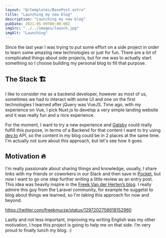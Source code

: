 ```yaml
---
layout: "@/templates/BasePost.astro"
title: "Launching my new blog"
description: "Launching my new blog"
pubDate: 2021-05-09T00:00:00Z
imgSrc: "../../images/launch.jpg"
imgAlt: "Launching"
---
```


Since the last year I was trying to put some effort on a side project in order to learn some amazing new technologies or just for fun.
There are a lot of complicated things about side projects, but for me was to actually start something so I choose building my personal blog to fill that purpose.

## The Stack 🏗

I like to consider me as a backend developer, however as most of us, sometimes we had to interact with some UI and one on the first technologies I learned after jQuery was VueJS. Time ago, with my experience on Vue, I pick Nuxt.js to develop a very simple landing website and it was really fun and a nice experience.

For the moment, I want to try a new experience and [Gatsby](https://www.gatsbyjs.com) could really fulfill this purpose, in terms of a Backend for that content I want to try using [dev.to](https://dev.to/) API, so the content in my blog could be in 2 places at the same time. I'm actually not sure about this approach, but let's see how it goes.

## Motivation 🔥

I'm really passionate about sharing things and knowledge, usually, I share links with my friends or coworkers in our Slack and then save in [Pocket](https://getpocket.com/a/), but now I want to go one step further writing a little review as an entry post. This idea was heavily inspire in the [Freek Van der Herten’s blog](https://freek.dev/). I really admire this guy from the Laravel community, for example he suggetst to blog about things we learned, so I'm taking this approach for now and beyond.

https://twitter.com/freekmurze/status/1297202758618152960

Lastly and not less important, improving my writing English was my other motivation, I hope this project is going to help me on that side. I’m very proud to finally lunch my blog. :)
